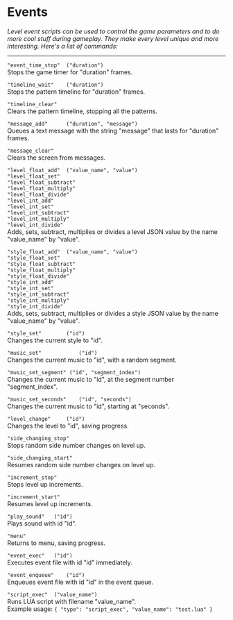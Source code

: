 # Events #

*Level event scripts can be used to control the game parameters and to do 
more cool stuff during gameplay. They make every level unique and more
interesting. Here's a list of commands:*

----------

`"event_time_stop" 	("duration")`</br>
Stops the game timer for "duration" frames.

`"timeline_wait" 	("duration")`</br>
Stops the pattern timeline for "duration" frames.

`"timeline_clear"`</br>
Clears the pattern timeline, stopping all the patterns.

`"message_add"		("duration", "message")`</br>
Queues a text message with the string "message" that lasts for "duration" frames.

`"message_clear"`</br>
Clears the screen from messages.

`"level_float_add"	("value_name", "value")`</br>
`"level_float_set"`</br>
`"level_float_subtract"`</br>
`"level_float_multiply"`</br>
`"level_float_divide"`</br>
`"level_int_add"`</br>
`"level_int_set"`</br>
`"level_int_subtract"`</br>
`"level_int_multiply"`</br>
`"level_int_divide"`</br>
Adds, sets, subtract, multiplies or divides a level JSON value by the name "value_name" by "value".

`"style_float_add"	("value_name", "value")`</br>
`"style_float_set"`</br>
`"style_float_subtract"`</br>
`"style_float_multiply"`</br>
`"style_float_divide"`</br>
`"style_int_add"`</br>
`"style_int_set"`</br>
`"style_int_subtract"`</br>
`"style_int_multiply"`</br>
`"style_int_divide"`</br>
Adds, sets, subtract, multiplies or divides a style JSON value by the name "value_name" by "value".

`"style_set" 		("id")`</br>
Changes the current style to "id".

`"music_set"			("id")`</br>
Changes the current music to "id", with a random segment.

`"music_set_segment" ("id", "segment_index")`</br>
Changes the current music to "id", at the segment number "segment_index".

`"music_set_seconds"	("id", "seconds")`</br>
Changes the current music to "id", starting at "seconds".

`"level_change"		("id")`</br>
Changes the level to "id", saving progress.

`"side_changing_stop"`</br>
Stops random side number changes on level up.

`"side_changing_start"`</br>
Resumes random side number changes on level up.

`"increment_stop"`</br>
Stops level up increments.

`"increment_start"`</br>
Resumes level up increments.

`"play_sound"	("id")`</br>
Plays sound with id "id".

`"menu"`</br>
Returns to menu, saving progress.

`"event_exec"	("id")`</br>
Executes event file with id "id" immediately.

`"event_enqueue"	("id")`</br>
Enqueues event file with id "id" in the event queue.

`"script_exec"	("value_name")`</br>
Runs LUA script with filename "value_name".</br> Example usage: `{ "type": "script_exec", "value_name": "test.lua" }`